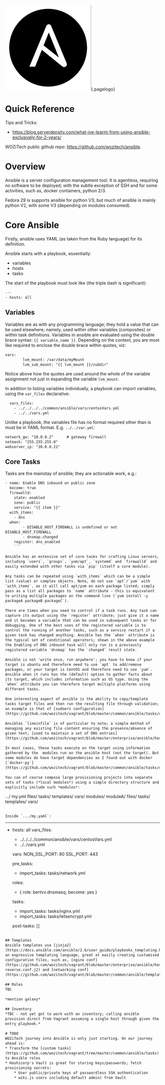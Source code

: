![Ansible Logo](/uploads/logos/ansible-logo.png "Ansible Logo"){.pagelogo}
<!-- TITLE: Ansible -->
<!-- SUBTITLE: A quick summary of Ansible -->

# Quick Reference
Tips and Tricks:
* https://blog.serverdensity.com/what-ive-learnt-from-using-ansible-exclusively-for-2-years/

WOZiTech public github repo: https://github.com/wozitech/ansible.
# Overview
Ansible is a server configuration management tool. It is agentless, requiring no software to be deployed; with the subtle exception of SSH and for some activities, such as, docker containers, python 2/3.

Fedora 29 is supports ansible for python V3; but much of ansible is mainly python V2, with some V3 (depending on modules consumed).

# Core Ansible
Firstly, ansible uses YAML (as taken from the Ruby language) for its definition.

Ansible starts with a playbook, essentially:
* variables
* hosts
* tasks

The start of the playbook must look like (the triple dash is significant):
```
---
- hosts: all
```


## Variables
Variables are as with any programming language; they hold a value that can be used elsewhere; namely, used within other variables (composites) or within task definitions. Variables in ansible are evaluated using the double brace syntax: `{{ variable_name }}`. Depending on the context, you are most like required to enclose the double brace within quotes, viz:
```
vars:
		lvm_mount: /var/data/myMount
		lvm_sub_mount: "{{ lvm_mount }}/subdir"
```

Notice above how the quotes are used around the whole of the variable assignment not just in expanding the variable `lvm_mount`.

In addition to listing variables individually, a playbook can import variables, using the `var_files` declarative:
```
  vars_files:
    - ../../../../common/ansible/vars/centosVars.yml
    - ../../vars.yml
```

Unlike a playbook, the variables file has no format required other than is must be in YAML format. E.g. `../../var.yml`:
```
network_gw: "10.0.0.2"      # gateway firewall
netmask: "255.255.255.0"
webserver_ip: "10.0.0.21"
```

## Core Tasks
Tasks are the mainstay of ansible; they are actionable work, e.g.:
```
- name: Enable DNS inbound on public zone
  become: true
  firewalld:
    state: enabled
    zone: public
    service: "{{ item }}"
  with_items:
    - dns
  when:
		- DISABLE_HOST_FIREWALL is undefined or not DISABLE_HOST_FIREWALL
		- dnsmap.changed
	register: dns_enabled
	```

Ansible has an extensive set of core tasks for crafting Linux servers, including `users`, `groups`, `yum/apt`, `systemd` and `firewalld` and easily extended with other tasks via `pip` (itself a core module).

Any tasks can be repeated using `with_items` which can be a simple list (value) or complex objects. Note, do not use `apt`/`yum` with `with_items`, as it will call apt/yum on each package listed; simply pass as a list all packages to `name` attribute - this is equivalent to writing multiple packages on the command line (`yum install -y packageA packageB packageC`).

There are times when you need to control if a task runs. Any task can capture its output using the `register` attribute; just give it a name and it becomes a variable that can be used in subsequent tasks or for debugging. One of the best uses of the registered variable is to control the running of another tasks, such as a service restart if a given task has changed anything. Ansible has the `when` attribute is the typical set of conditional operators; shown in the above example the Enabling of DNS inbound task will only run is a previously registered variable `dnsmap` has the `changed` result state.

Ansible is not 'write once, run anywhere'; you have to know if your target is ubuntu and therefore need to use `apt` to add/remove packages, or your target is CentOS and therefore need to use `yum`. Ansible when it runs has the (default) option to gather facts about its target, which includes information such as OS type. Using the `when` attribute you can therefore target multiple platforms using different tasks.

One interesting aspect of ansible is the ability to copy/template tasks target files and then run the resulting file through validation; an example is that of [sudoers configuration](https://github.com/wozitech/vagrant/blob/master/common/ansible/tasks/centosTasks.yml).

Ansibles `lineinfile` is of particular to note; a simple method of managing any existing file content ensuring the presence/absence of given text; [used to maintain a set of DNS entries](https://github.com/wozitech/vagrant/blob/master/enterprise/ansible/hosts/proxy/tasks/dns.yml).

In most cases, these tasks execute on the target using information gathered by the  modules run on the ansible host (not the target). But some modules do have target dependencies as I found out with docker [`docker-py`](https://github.com/wozitech/vagrant/blob/master/common/ansible/tasks/docker_prep.yml).

You can of course compose large provisioning projects into separate sets of tasks (*local modules*) using a simple directory structure and explicitly include such *modules*:
```
.../
  my.yml
  files/
	tasks/
	templates/
	vars/
	modules/
		moduleA/
			files/
			tasks/
			templates/
			vars/
```

Inside `.../my.yaml`:
```
---
- hosts: all
  vars_files:
    - ../../../../common/ansible/vars/centosVars.yml
    - ../../vars.yml

  vars:
    NON_SSL_PORT: 80
    SSL_PORT: 443
		
  pre_tasks:
    - import_tasks: tasks/network.yml

  roles:
    - { role: bertvv.dnsmasq, become: yes }
    
  tasks:
    - import_tasks: tasks/nginx.yml
    - import_tasks: tasks/letsencrypt.yml

	post-tasks: []
```

## Templates
Ansible templates use [jinja2](https://docs.ansible.com/ansible/2.6/user_guide/playbooks_templating.html); an expressive templating language, great at easily creating customised configuration files, such as, [nginx conf](https://github.com/wozitech/vagrant/blob/master/enterprise/ansible/hosts/proxy/templates/wiki-reverse.conf.j2) and [networking conf](https://github.com/wozitech/vagrant/blob/master/common/ansible/templates/ifcfg.j2).

## Roles
TBC

*mention galaxy*

## Inventory
*TBC - not yet got to work with an inventory; calling ansible provision direct from Vagrant assuming a single host through given the entry playbook.*

# TODO
WOZiTech journey into Ansible is only just starting. On our journey ahead is:
* Transform the [custom tasks](https://github.com/wozitech/vagrant/tree/master/common/ansible/tasks) to Ansible roles
* Hashicorp's Vault is great for storing keys/passwords; fetch provisioning secrets:
	* User public/private keys of passwordless SSH authentication
	* wiki.js users including default admin) from Vault

